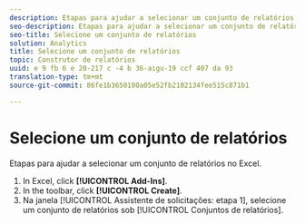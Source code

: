 ```yaml
---
description: Etapas para ajudar a selecionar um conjunto de relatórios no Excel.
seo-description: Etapas para ajudar a selecionar um conjunto de relatórios no Excel.
seo-title: Selecione um conjunto de relatórios
solution: Analytics
title: Selecione um conjunto de relatórios
topic: Construtor de relatórios
uuid: e 9 fb 6 e 20-217 c -4 b 36-aigu-19 ccf 407 da 93
translation-type: tm+mt
source-git-commit: 86fe1b3650100a05e52fb2102134fee515c871b1

---
```



# Selecione um conjunto de relatórios

Etapas para ajudar a selecionar um conjunto de relatórios no Excel.

1. In Excel, click **[!UICONTROL Add-Ins]**.
1. In the toolbar, click **[!UICONTROL Create]**.
1. Na janela [!UICONTROL Assistente de solicitações: etapa 1], selecione um conjunto de relatórios sob [!UICONTROL Conjuntos de relatórios].
